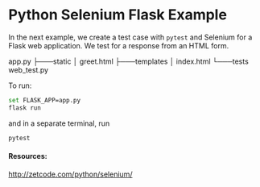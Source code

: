 # Python Selenium Flask Example

In the next example, we create a test case with `pytest` and Selenium for a Flask web application. We test for a response from an HTML form.

  app.py
  ├───static
  │       greet.html
  ├───templates
  │       index.html
  └───tests
          web_test.py


To run:

```bash
set FLASK_APP=app.py
flask run
```

and in a separate terminal, run

```bash
pytest
```


#### Resources:
<a href = 'http://zetcode.com/python/selenium/'> http://zetcode.com/python/selenium/ </a>

